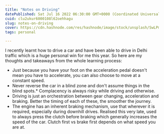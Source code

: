 ```yaml
---
title: "Notes on Driving"
datePublished: Sat Jul 16 2022 06:30:00 GMT+0000 (Coordinated Universal Time)
cuid: clu2ukur6000108l62oehhagu
slug: notes-on-driving
cover: https://cdn.hashnode.com/res/hashnode/image/stock/unsplash/SwLPmCYo-QM/upload/645c26f344bc46faf8a683dfab02ca13.jpeg
tags: personal

---
```


I recently learnt how to drive a car and have been able to drive in Delhi traffic which is a huge personal win for me this year. So here are my thoughts and takeaways from the whole learning process:
- Just because you have your foot on the acceleration pedal doesn't mean you have to accelerate, you can also choose to move at a constant speed.
- Never reverse the car in a blind zone and don't assume things in the blind spots.*   Complacency is always risky while driving and otherwise.
- Driving is just an orchestration between gear changing, acceleration and braking. Better the timing of each of these, the smoother the journey. 
- The engine has an inherent braking mechanism, use that wherever it is required, especially during downhill drives. Realised this very late, used to always press the clutch before braking which generally increases the speed of the car. Clutch first vs brake first depends on what speed you are at.